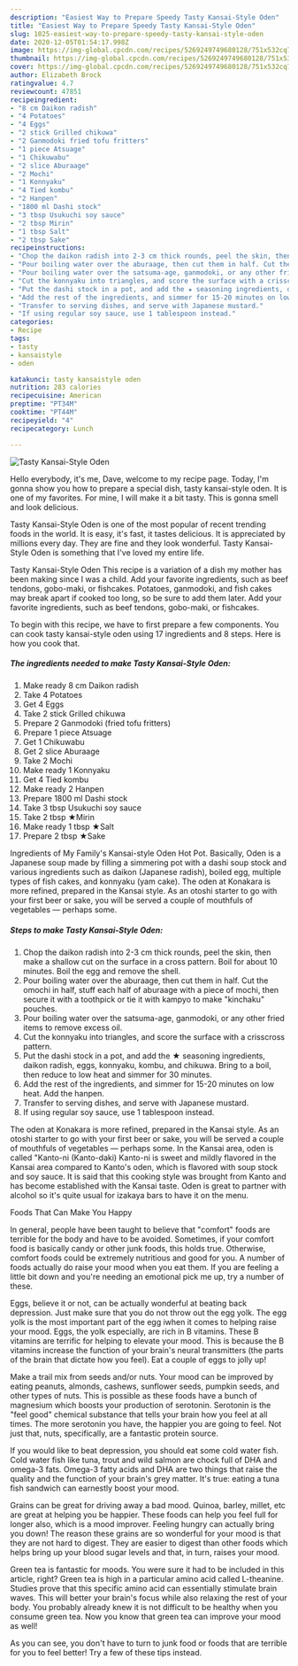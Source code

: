 ```yaml
---
description: "Easiest Way to Prepare Speedy Tasty Kansai-Style Oden"
title: "Easiest Way to Prepare Speedy Tasty Kansai-Style Oden"
slug: 1025-easiest-way-to-prepare-speedy-tasty-kansai-style-oden
date: 2020-12-05T01:54:17.998Z
image: https://img-global.cpcdn.com/recipes/5269249749680128/751x532cq70/tasty-kansai-style-oden-recipe-main-photo.jpg
thumbnail: https://img-global.cpcdn.com/recipes/5269249749680128/751x532cq70/tasty-kansai-style-oden-recipe-main-photo.jpg
cover: https://img-global.cpcdn.com/recipes/5269249749680128/751x532cq70/tasty-kansai-style-oden-recipe-main-photo.jpg
author: Elizabeth Brock
ratingvalue: 4.7
reviewcount: 47851
recipeingredient:
- "8 cm Daikon radish"
- "4 Potatoes"
- "4 Eggs"
- "2 stick Grilled chikuwa"
- "2 Ganmodoki fried tofu fritters"
- "1 piece Atsuage"
- "1 Chikuwabu"
- "2 slice Aburaage"
- "2 Mochi"
- "1 Konnyaku"
- "4 Tied kombu"
- "2 Hanpen"
- "1800 ml Dashi stock"
- "3 tbsp Usukuchi soy sauce"
- "2 tbsp Mirin"
- "1 tbsp Salt"
- "2 tbsp Sake"
recipeinstructions:
- "Chop the daikon radish into 2-3 cm thick rounds, peel the skin, then make a shallow cut on the surface in a cross pattern. Boil for about 10 minutes. Boil the egg and remove the shell."
- "Pour boiling water over the aburaage, then cut them in half. Cut the omochi in half, stuff each half of aburaage with a piece of mochi, then secure it with a toothpick or tie it with kampyo to make &#34;kinchaku&#34; pouches."
- "Pour boiling water over the satsuma-age, ganmodoki, or any other fried items to remove excess oil."
- "Cut the konnyaku into triangles, and score the surface with a crisscross pattern."
- "Put the dashi stock in a pot, and add the ★ seasoning ingredients, daikon radish, eggs, konnyaku, kombu, and chikuwa. Bring to a boil, then reduce to low heat and simmer for 30 minutes."
- "Add the rest of the ingredients, and simmer for 15-20 minutes on low heat. Add the hanpen."
- "Transfer to serving dishes, and serve with Japanese mustard."
- "If using regular soy sauce, use 1 tablespoon instead."
categories:
- Recipe
tags:
- tasty
- kansaistyle
- oden

katakunci: tasty kansaistyle oden 
nutrition: 283 calories
recipecuisine: American
preptime: "PT34M"
cooktime: "PT44M"
recipeyield: "4"
recipecategory: Lunch

---
```



![Tasty Kansai-Style Oden](https://img-global.cpcdn.com/recipes/5269249749680128/751x532cq70/tasty-kansai-style-oden-recipe-main-photo.jpg)

Hello everybody, it's me, Dave, welcome to my recipe page. Today, I'm gonna show you how to prepare a special dish, tasty kansai-style oden. It is one of my favorites. For mine, I will make it a bit tasty. This is gonna smell and look delicious.

Tasty Kansai-Style Oden is one of the most popular of recent trending foods in the world. It is easy, it's fast, it tastes delicious. It is appreciated by millions every day. They are fine and they look wonderful. Tasty Kansai-Style Oden is something that I've loved my entire life.

Tasty Kansai-Style Oden This recipe is a variation of a dish my mother has been making since I was a child. Add your favorite ingredients, such as beef tendons, gobo-maki, or fishcakes. Potatoes, ganmodoki, and fish cakes may break apart if cooked too long, so be sure to add them later. Add your favorite ingredients, such as beef tendons, gobo-maki, or fishcakes.


To begin with this recipe, we have to first prepare a few components. You can cook tasty kansai-style oden using 17 ingredients and 8 steps. Here is how you cook that.

<!--inarticleads1-->

##### The ingredients needed to make Tasty Kansai-Style Oden:

1. Make ready 8 cm Daikon radish
1. Take 4 Potatoes
1. Get 4 Eggs
1. Take 2 stick Grilled chikuwa
1. Prepare 2 Ganmodoki (fried tofu fritters)
1. Prepare 1 piece Atsuage
1. Get 1 Chikuwabu
1. Get 2 slice Aburaage
1. Take 2 Mochi
1. Make ready 1 Konnyaku
1. Get 4 Tied kombu
1. Make ready 2 Hanpen
1. Prepare 1800 ml Dashi stock
1. Take 3 tbsp Usukuchi soy sauce
1. Take 2 tbsp ★Mirin
1. Make ready 1 tbsp ★Salt
1. Prepare 2 tbsp ★Sake


Ingredients of My Family&#39;s Kansai-style Oden Hot Pot. Basically, Oden is a Japanese soup made by filling a simmering pot with a dashi soup stock and various ingredients such as daikon (Japanese radish), boiled egg, multiple types of fish cakes, and konnyaku (yam cake). The oden at Konakara is more refined, prepared in the Kansai style. As an otoshi starter to go with your first beer or sake, you will be served a couple of mouthfuls of vegetables — perhaps some. 

<!--inarticleads2-->

##### Steps to make Tasty Kansai-Style Oden:

1. Chop the daikon radish into 2-3 cm thick rounds, peel the skin, then make a shallow cut on the surface in a cross pattern. Boil for about 10 minutes. Boil the egg and remove the shell.
1. Pour boiling water over the aburaage, then cut them in half. Cut the omochi in half, stuff each half of aburaage with a piece of mochi, then secure it with a toothpick or tie it with kampyo to make &#34;kinchaku&#34; pouches.
1. Pour boiling water over the satsuma-age, ganmodoki, or any other fried items to remove excess oil.
1. Cut the konnyaku into triangles, and score the surface with a crisscross pattern.
1. Put the dashi stock in a pot, and add the ★ seasoning ingredients, daikon radish, eggs, konnyaku, kombu, and chikuwa. Bring to a boil, then reduce to low heat and simmer for 30 minutes.
1. Add the rest of the ingredients, and simmer for 15-20 minutes on low heat. Add the hanpen.
1. Transfer to serving dishes, and serve with Japanese mustard.
1. If using regular soy sauce, use 1 tablespoon instead.


The oden at Konakara is more refined, prepared in the Kansai style. As an otoshi starter to go with your first beer or sake, you will be served a couple of mouthfuls of vegetables — perhaps some. In the Kansai area, oden is called &#34;Kanto-ni (Kanto-daki) Kanto-ni is sweet and mildly flavored in the Kansai area compared to Kanto&#39;s oden, which is flavored with soup stock and soy sauce. It is said that this cooking style was brought from Kanto and has become established with the Kansai taste. Oden is great to partner with alcohol so it&#39;s quite usual for izakaya bars to have it on the menu. 

Foods That Can Make You Happy


In general, people have been taught to believe that "comfort" foods are terrible for the body and have to be avoided. Sometimes, if your comfort food is basically candy or other junk foods, this holds true. Otherwise, comfort foods could be extremely nutritious and good for you. A number of foods actually do raise your mood when you eat them. If you are feeling a little bit down and you're needing an emotional pick me up, try a number of these.

Eggs, believe it or not, can be actually wonderful at beating back depression. Just make sure that you do not throw out the egg yolk. The egg yolk is the most important part of the egg iwhen it comes to helping raise your mood. Eggs, the yolk especially, are rich in B vitamins. These B vitamins are terrific for helping to elevate your mood. This is because the B vitamins increase the function of your brain's neural transmitters (the parts of the brain that dictate how you feel). Eat a couple of eggs to jolly up!

Make a trail mix from seeds and/or nuts. Your mood can be improved by eating peanuts, almonds, cashews, sunflower seeds, pumpkin seeds, and other types of nuts. This is possible as these foods have a bunch of magnesium which boosts your production of serotonin. Serotonin is the "feel good" chemical substance that tells your brain how you feel at all times. The more serotonin you have, the happier you are going to feel. Not just that, nuts, specifically, are a fantastic protein source.

If you would like to beat depression, you should eat some cold water fish. Cold water fish like tuna, trout and wild salmon are chock full of DHA and omega-3 fats. Omega-3 fatty acids and DHA are two things that raise the quality and the function of your brain's grey matter. It's true: eating a tuna fish sandwich can earnestly boost your mood. 

Grains can be great for driving away a bad mood. Quinoa, barley, millet, etc are great at helping you be happier. These foods can help you feel full for longer also, which is a mood improver. Feeling hungry can actually bring you down! The reason these grains are so wonderful for your mood is that they are not hard to digest. They are easier to digest than other foods which helps bring up your blood sugar levels and that, in turn, raises your mood.

Green tea is fantastic for moods. You were sure it had to be included in this article, right? Green tea is high in a particular amino acid called L-theanine. Studies prove that this specific amino acid can essentially stimulate brain waves. This will better your brain's focus while also relaxing the rest of your body. You probably already knew it is not difficult to be healthy when you consume green tea. Now you know that green tea can improve your mood as well!

As you can see, you don't have to turn to junk food or foods that are terrible for you to feel better! Try  a few  of  these  tips  instead.

